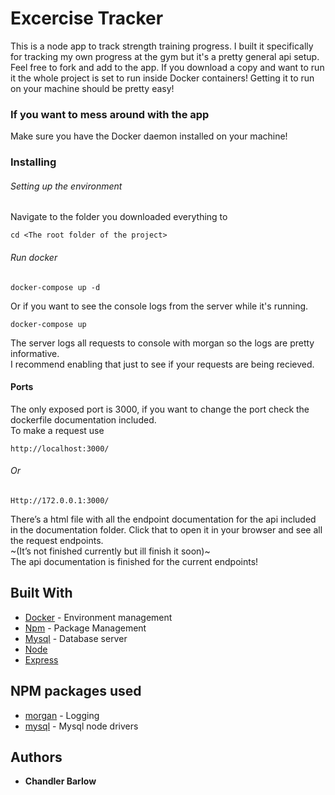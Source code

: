 # Excercise Tracker

This is a node app to track strength training progress. I built it specifically for tracking my own progress at the gym but it's a pretty general api setup. Feel free to fork and add to the app. If you download a copy and want to run it the whole project is set to run inside Docker containers! Getting it to run on your machine should be pretty easy!

### If you want to mess around with the app

Make sure you have the Docker daemon installed on your machine!

### Installing

###### Setting up the environment

Navigate to the folder you downloaded everything to

```
cd <The root folder of the project>
```

###### Run docker

```
docker-compose up -d
```
Or if you want to see the console logs from the server while it's running. 

```
docker-compose up
```

The server logs all requests to console with morgan so the logs are pretty informative. 
<br/>I recommend enabling that just to see if your requests are being recieved.

#### Ports

The only exposed port is 3000, if you want to change the port check the dockerfile documentation included.
<br/>To make a request use 

```
http://localhost:3000/
```
###### Or

```
Http://172.0.0.1:3000/
```

There’s a html file with all the endpoint documentation for the api included in the documentation folder.
Click that to open it in your browser and see all the request endpoints.
<br/>~(It’s not finished currently but ill finish it soon)~
<br/> The api documentation is finished for the current endpoints!


## Built With

* [Docker](https://www.docker.com/) - Environment management
* [Npm](https://www.npmjs.com/) - Package Management
* [Mysql](https://www.mysql.com/) - Database server
* [Node](https://rometools.github.io/rome/)
* [Express](https://expressjs.com/)

## NPM packages used
* [morgan](https://www.npmjs.com/package/morgan) - Logging
* [mysql](https://www.npmjs.com/package/mysql) - Mysql node drivers

## Authors

* **Chandler Barlow**

